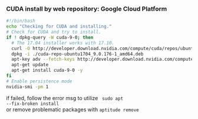 
### CUDA install by web repository: Google Cloud Platform   
    
    
```bash   
#!/bin/bash
echo "Checking for CUDA and installing."
# Check for CUDA and try to install.
if ! dpkg-query -W cuda-9-0; then
  # The 17.04 installer works with 17.10.
  curl -O http://developer.download.nvidia.com/compute/cuda/repos/ubuntu1704/x86_64/cuda-repo-ubuntu1704_9.0.176-1_amd64.deb
  dpkg -i ./cuda-repo-ubuntu1704_9.0.176-1_amd64.deb
  apt-key adv --fetch-keys http://developer.download.nvidia.com/compute/cuda/repos/ubuntu1704/x86_64/7fa2af80.pub
  apt-get update
  apt-get install cuda-9-0 -y
fi
# Enable persistence mode
nvidia-smi -pm 1
```

if failed, follow the error msg to utilize <code> sudo apt --fix-broken install</code>  
or remove problematic packages with <code >aptitude remove </code>
